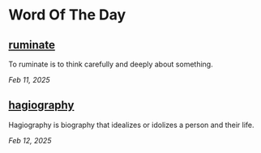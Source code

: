 # Word Of The Day


## [ruminate](https://www.merriam-webster.com/dictionary/ruminate)
To ruminate is to think carefully and deeply about something.

*Feb 11, 2025*

## [hagiography](https://www.merriam-webster.com/dictionary/hagiography)
Hagiography is biography that idealizes or idolizes a person and their life.

*Feb 12, 2025*
